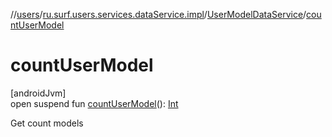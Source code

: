//[users](../../../index.md)/[ru.surf.users.services.dataService.impl](../index.md)/[UserModelDataService](index.md)/[countUserModel](count-user-model.md)

# countUserModel

[androidJvm]\
open suspend fun [countUserModel](count-user-model.md)(): [Int](https://kotlinlang.org/api/latest/jvm/stdlib/kotlin/-int/index.html)

Get count models
